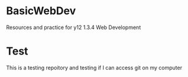 # BasicWebDev
Resources and practice for y12 1.3.4 Web Development

# Test
This is a testing repoitory and testing if I can access git on my computer
